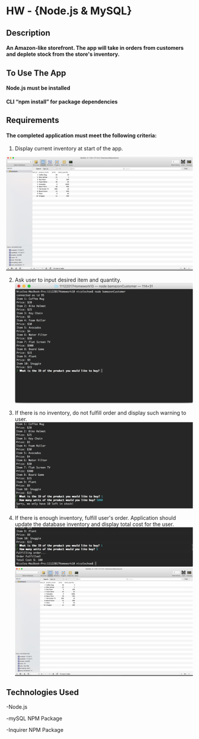 # HW - {Node.js & MySQL}

## Description
#### An Amazon-like storefront. The app will take in orders from customers and deplete stock from the store's inventory.

## To Use The App
#### Node.js must be installed
#### CLI “npm install” for package dependencies


## Requirements
#### The completed application must meet the following criteria:

1. Display current inventory at start of the app.

![Initial_Database](https://github.com/nicolechowt/Nodejs_MySQL/blob/master/Screenshots/1%20-%20initialDatabase.jpg)

2. Ask user to input desired item and quantity.
![Ask_User_Screen](https://github.com/nicolechowt/Nodejs_MySQL/blob/master/Screenshots/2%20-%20userQuestions.jpg)

3. If there is no inventory, do not fulfill order and display such warning to user.
![Insufficient_Inventory](https://github.com/nicolechowt/Nodejs_MySQL/blob/master/Screenshots/3%20-%20insufficientInventory.jpg)

4. If there is enough inventory, fulfill user's order. Application should update the database inventory and display total cost for the user.
![Fullfill_Order](https://github.com/nicolechowt/Nodejs_MySQL/blob/master/Screenshots/4%20-%20successfulOrder.jpg)
![Updated_Database](https://github.com/nicolechowt/Nodejs_MySQL/blob/master/Screenshots/5%20-%20updatedDatabase.jpg)

## Technologies Used
-Node.js

-mySQL NPM Package

-Inquirer NPM Package
